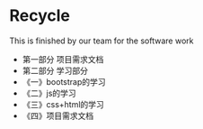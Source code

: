 # Recycle
This is finished by our team for the software work
* 第一部分 项目需求文档
* 第二部分 学习部分
* 《一》bootstrap的学习
* 《二》js的学习
* 《三》css+html的学习
* 《四》项目需求文档
